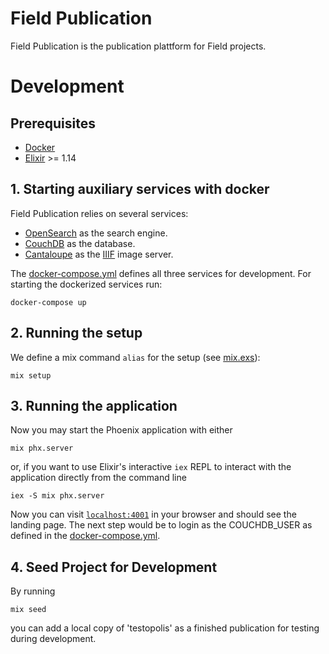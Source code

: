 # Field Publication

Field Publication is the publication plattform for Field projects. 

# Development

## Prerequisites

* [Docker](https://www.docker.com/)
* [Elixir](https://elixir-lang.org/) >= 1.14

## 1. Starting auxiliary services with docker

Field Publication relies on several services:
- [OpenSearch](https://opensearch.org/) as the search engine.
- [CouchDB](https://couchdb.apache.org) as the database.
- [Cantaloupe](https://cantaloupe-project.github.io/) as the [IIIF](https://iiif.io/) image server.

The [docker-compose.yml](docker-compose.yml) defines all three services for development. For starting the dockerized services run:
```
docker-compose up
```

## 2. Running the setup

We define a mix command `alias` for the setup (see [mix.exs](mix.exs)):
```
mix setup
```

## 3. Running the application
Now you may start the Phoenix application with either
```
mix phx.server
```

or, if you want to use Elixir's interactive `iex` REPL to interact with the application directly from the command line

```
iex -S mix phx.server
```

Now you can visit [`localhost:4001`](http://localhost:4001) in your browser and should see the landing page. The next step would be to login as the COUCHDB_USER as defined in the [docker-compose.yml](docker-compose.yml). 


## 4. Seed Project for Development
By running

```
mix seed
```

you can add a local copy of 'testopolis' as a finished publication for testing during development.